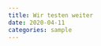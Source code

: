 ```yaml
---
title: Wir testen weiter
date: 2020-04-11
categories: sample
---
```




<script type="text/javascript"> DiscourseEmbed = { discourseUrl: 'https://discourse.hatschito.xyz/', discourseEmbedUrl: 'https://hatschito.github.io/blog{{page.url}}' };
(function() { var d = document.createElement('script'); d.type = 'text/javascript'; d.async = true; d.src = DiscourseEmbed.discourseUrl + 'javascripts/embed.js'; (document.getElementsByTagName('head')[0] || document.getElementsByTagName('body')[0]).appendChild(d); })(); </script>
